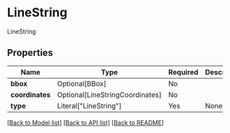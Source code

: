 # LineString

LineString

## Properties
| Name | Type | Required | Description |
| ------------ | ------------- | ------------- | ------------- |
**bbox** | Optional[BBox] | No |  |
**coordinates** | Optional[LineStringCoordinates] | No |  |
**type** | Literal["LineString"] | Yes | None |


[[Back to Model list]](../../README.md#documentation-for-models) [[Back to API list]](../../README.md#documentation-for-api-endpoints) [[Back to README]](../../README.md)

